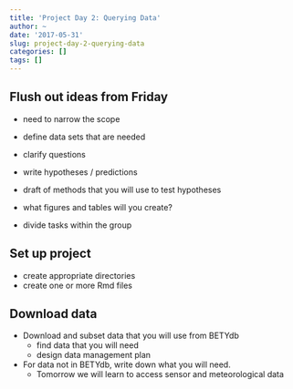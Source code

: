 ```yaml
---
title: 'Project Day 2: Querying Data'
author: ~
date: '2017-05-31'
slug: project-day-2-querying-data
categories: []
tags: []
---
```


## Flush out ideas from Friday

* need to narrow the scope
* define data sets that are needed
* clarify questions
* write hypotheses / predictions
* draft of methods that you will use to test hypotheses
* what figures and tables will you create?

* divide tasks within the group

## Set up project

* create appropriate directories
* create one or more Rmd files

## Download data

* Download and subset data that you will use from BETYdb
  * find data that you will need
  * design data management plan
* For data not in BETYdb, write down what you will need. 
  * Tomorrow we will learn to access sensor and meteorological data